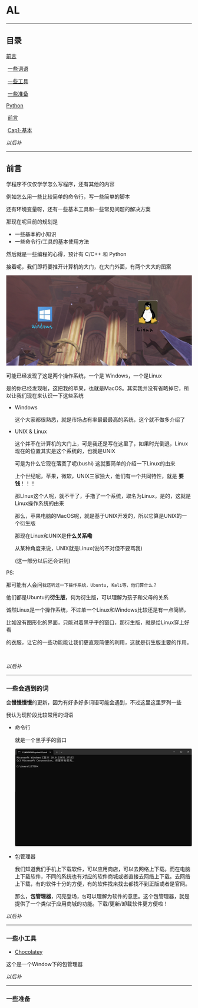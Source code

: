 # AL



---

## 目录



[前言](##前言)

​	[一些词语](###一些会遇到的词)

​	[一些工具](###一些小工具)

​	[一些准备](###一些准备)

[Python](./Python/index.md)

​	[前言](./Python/index.md/##前言)

​	[Cap1-基本](./Python/index.md/##Cap1-基本)



*以后补*

----

## 前言



学程序不仅仅学学怎么写程序，还有其他的内容

例如怎么用一些比较简单的命令行，写一些简单的脚本

还有环境变量呀，还有一些基本工具和一些常见问题的解决方案



那现在呢目前的规划是

- 一些基本的小知识
- 一些命令行/工具的基本使用方法

然后就是一些编程的心得，预计有 C/C++ 和 Python



接着呢，我们即将要推开计算机的大门，在大门外面，有两个大大的图案

![image-20231118223511229](./resources/intro-gate.png)

可能已经发现了这是两个操作系统，一个是 Windows，一个是Linux

是的你已经发现啦，这把我的苹果，也就是MacOS。其实我并没有省略掉它，所以让我们现在来认识一下这些系统

- Windows

  这个大家都很熟悉，就是市场占有率最最最高的系统，这个就不做多介绍了

- UNIX & Linux

  这个并不在计算机的大门上，可是我还是写在这里了，如果时光倒退，Linux现在的位置其实是这个系统的，也就是UNIX

  可是为什么它现在落寞了呢(bushi) 这就要简单的介绍一下Linux的由来

  上个世纪呢，苹果，微软，UNIX三家独大，他们有一个共同特性，就是 **要钱**！！！

  那LInux这个人呢，就不干了，手撸了一个系统，取名为Linux，是的，这就是Linux操作系统的由来

  那么，苹果电脑的MacOS呢，就是基于UNIX开发的，所以它算是UNIX的一个衍生版

  

  那现在Linux和UNIX是**什么关系嘞**

  从某种角度来说，UNIX就是Linux(说的不对但不要骂我)

  (这一部分以后还会讲到)



PS:

​	那可能有人会问```我还听过一下操作系统，Ubuntu, Kali等，他们算什么？```

​	他们都是Ubuntu的**衍生版**，何为衍生版，可以理解为孩子和父母的关系

​	诚然Linux是一个操作系统，不过单一个Linux和Windows比较还是有一点简陋，

​	比如没有图形化的界面，只能对着黑乎乎的窗口，那衍生版，就是给Linux穿上好看

​	的衣服，让它的一些功能能让我们更直观简便的利用，这就是衍生版主要的作用。

​	

*以后补*

---

### 一些会遇到的词



会**慢慢慢慢**的更新，因为有好多好多词语可能会遇到，不过这里这里罗列一些

我认为现阶段比较常用的词语



- 命令行

  就是一个黑乎乎的窗口

  ![intro-console_pic](.\resources\intro-console_pic.png)

  

- 包管理器

  我们知道我们手机上下载软件，可以应用商店，可以去网络上下载。而在电脑上下载软件，不同的系统也有对应的软件商城或者直接去网络上下载。去网络上下载，有的软件十分的方便，有的软件找来找去都找不到正版或者是官网。

  那么，**包管理器**，闪亮登场，```包```可以理解为软件的意思。这个包管理器，就是提供了一个类似于应用商城的功能。下载/更新/卸载软件更方便啦！



*以后补*

---

### 一些小工具



- [Chocolatey](https://chocolatey.org/)

这个是一个Window下的包管理器





*以后补*

---

### 一些准备

